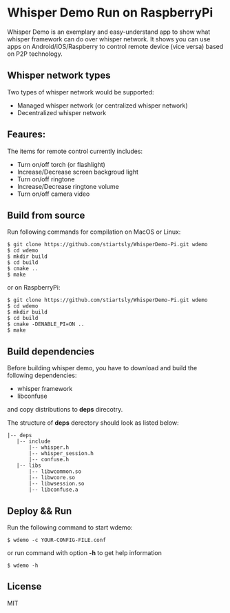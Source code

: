 Whisper Demo Run on RaspberryPi
===============================

Whisper Demo is an exemplary and easy-understand app to show what whisper framework can do over whisper network. It shows you can use apps on Android/iOS/Raspberry to control remote device (vice versa) based on P2P technology.

## Whisper network types

Two types of whisper network would be supported:

 * Managed whisper network (or centralized whisper network)
 * Decentralized whisper network

## Feaures:

The items for remote control currently includes:

- Turn on/off torch (or flashlight)
- Increase/Decrease screen backgroud light
- Turn on/off ringtone
- Increase/Decrease ringtone volume
- Turn on/off camera video

## Build from source

Run following commands for compilation on MacOS or Linux:

```
$ git clone https://github.com/stiartsly/WhisperDemo-Pi.git wdemo
$ cd wdemo
$ mkdir build
$ cd build
$ cmake ..
$ make
```

or on RaspberryPi:

```
$ git clone https://github.com/stiartsly/WhisperDemo-Pi.git wdemo
$ cd wdemo
$ mkdir build
$ cd build
$ cmake -DENABLE_PI=ON ..
$ make
```

## Build dependencies

Before building whisper demo, you have to download and build the following dependencies:

* whisper framework
* libconfuse

and copy distributions to **deps** direcotry.

The structure of **deps** derectory should look as listed below:

```
|-- deps
   |-- include
       |-- whisper.h
       |-- whisper_session.h
       |-- confuse.h
   |-- libs
       |-- libwcommon.so
       |-- libwcore.so
       |-- libwsession.so
       |-- libconfuse.a
```

## Deploy && Run

Run the following command to start wdemo:

```shell
$ wdemo -c YOUR-CONFIG-FILE.conf
```
or run command with option **-h** to get help information

```shell
$ wdemo -h
```

## License

MIT
